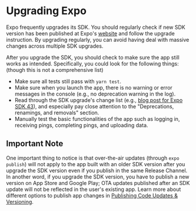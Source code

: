 # Upgrading Expo

Expo frequently upgrades its SDK. You should regularly check if new SDK version has been published at Expo's [website](https://docs.expo.dev/workflow/upgrading-expo-sdk-walkthrough/) and follow the upgrade instruction. By upgrading regularly, you can avoid having deal with massive changes across multiple SDK upgrades.

After you upgrade the SDK, you should check to make sure the app still works as intended. Specifically, you could look for the following things: (though this is not a comprehensive list)
- Make sure all tests still pass with `yarn test`.
- Make sure when you launch the app, there is no warning or error messages in the console (e.g., no deprecation warning in the log).
- Read through the SDK upgrade's change list (e.g., [blog post for Expo SDK 43](https://blog.expo.dev/expo-sdk-43-aa9b3c7d5541)), and especially pay close attention to the "Deprecations, renamings, and removals" section.
- Manually test the basic functionalities of the app such as logging in, receiving pings, completing pings, and uploading data.

## Important Note

One important thing to notice is that over-the-air updates (through `expo publish`) will not apply to the app built with an older SDK version after you upgrade the SDK version even if you publish in the same Release Channel. In another word, if you upgrade the SDK version, you have to publish a new version on App Store and Google Play; OTA updates published after an SDK update will not be reflected in the user's existing app. Learn more about different options to publish app changes in [Publishing Code Updates & Versioning](./publishing-updates-and-versioning.md).
